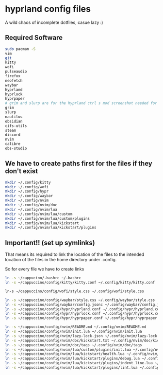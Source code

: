 # hyprland config files

A wild chaos of incomplete dotfiles, casue lazy :)

## Required Software

```bash
sudo pacman -S
vim
git
kitty
wofi
pulseaudio
firefox
neofetch
waybar
hyprland
hyprlock
hyprpaper
# grim and slurp are for the hyprland ctrl s mod screenshot needed for now
grim
slurp
nautilus
obsidian
cifs-utils
steam
discord
nvim
calibre
obs-studio
```

## We have to create paths first for the files if they don't exist

```bash
mkdir ~/.config/kitty
mkdir ~/.config/wofi
mkdir ~/.config/hypr
mkdir ~/.config/waybar
mkdir ~/.config/nvim
mkdir ~/.config/nvim/doc
mkdir ~/.config/nvim/lua
mkdir ~/.config/nvim/lua/custom
mkdir ~/.config/nvim/lua/custom/plugins
mkdir ~/.config/nvim/lua/kickstart
mkdir ~/.config/nvim/lua/kickstart/plugins
```

## Important!! (set up symlinks)

That means its required to link the location of the files to the intended location of the files in the home directory under .config.

So for every file we have to create links 

```bash
ln -s ~/cappucino/.bashrc ~/.bashrc
ln -s ~/cappuccino/config/kitty/kitty.conf ~/.config/kitty/kitty.conf

ln-s ~/cappuccino/config/wofi/style.css ~/.config/wofi/style.css

ln -s ~/cappuccino/config/waybar/style.css ~/.config/waybar/style.css
ln -s ~/cappuccino/config/waybar/config.jsonc ~/.config/waybar/config.jsonc
ln -s ~/cappuccino/config/hypr/hyprland.conf ~/.config/hypr/hyprland.conf
ln -s ~/cappuccino/config/hypr/hyprlock.conf ~/.config/hypr/hyprlock.conf
ln -s ~/cappuccino/config/hypr/hyprpaper.conf ~/.config/hypr/hyprpaper.conf

ln -s ~/cappuccino/config/nvim/README.md ~/.config/nvim/README.md
ln -s ~/cappuccino/config/nvim/init.lua ~/.config/nvim/init.lua
ln -s ~/cappuccino/config/nvim/lazy-lock.json ~/.config/nvim/lazy-lock.json
ln -s ~/cappuccino/config/nvim/doc/kickstart.txt ~/.config/nvim/doc/kickstart.txt
ln -s ~/cappuccino/config/nvim/doc/tags ~/.config/nvim/doc/tags
ln -s ~/cappuccino/config/nvim/lua/custom/plugins/init.lua ~/.config/nvim/lua/custom/plugins/init.lua
ln -s ~/cappuccino/config/nvim/lua/kickstart/health.lua ~/.config/nvim/lua/kickstart/health.lua
ln -s ~/cappuccino/config/nvim/lua/kickstart/plugins/debug.lua ~/.config/nvim/lua/kickstart/plugins/debug.lua
ln -s ~/cappuccino/config/nvim/lua/kickstart/plugins/indent_line.lua ~/.config/nvim/lua/kickstart/plugins/indent_line.lua
ln -s ~/cappuccino/config/nvim/lua/kickstart/plugins/lint.lua ~/.config/nvim/lua/kickstart/plugins/lint.lua
```
